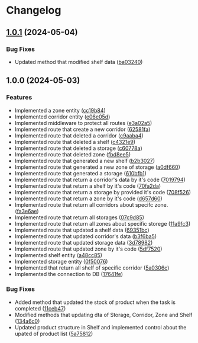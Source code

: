# Changelog

## [1.0.1](https://github.com/WMS-Corporation/wms-logisticControl-service/compare/v1.0.0...v1.0.1) (2024-05-04)


### Bug Fixes

* Updated method that modified shelf data ([ba03240](https://github.com/WMS-Corporation/wms-logisticControl-service/commit/ba03240b4ef34e5d95bbfeb2f16f8b467707faaa))

## 1.0.0 (2024-05-03)


### Features

* Implemented a zone entity ([cc19b84](https://github.com/WMS-Corporation/wms-logisticControl-service/commit/cc19b8408275802541d7c6c083822cdd6cdb692c))
* Implemented corridor entity ([e06e05d](https://github.com/WMS-Corporation/wms-logisticControl-service/commit/e06e05d09e0122476be10a86245fd44b5e2eb8ae))
* Implemented middleware to protect all routes ([e3a02a5](https://github.com/WMS-Corporation/wms-logisticControl-service/commit/e3a02a58ee346ac4486a6b9f5d461117efe27e8d))
* Implemented route that create a new corridor ([62581fa](https://github.com/WMS-Corporation/wms-logisticControl-service/commit/62581fafb835bb30b95fffba5682484f6115f70b))
* Implemented route that deleted a corridor ([c9aaba4](https://github.com/WMS-Corporation/wms-logisticControl-service/commit/c9aaba48cc94d313a8c97e6f49e12b4329a7a811))
* Implemented route that deleted a shelf ([c4321e9](https://github.com/WMS-Corporation/wms-logisticControl-service/commit/c4321e9b4b7556739a09677d3c81b15e432a7996))
* Implemented route that deleted a storage ([c60778a](https://github.com/WMS-Corporation/wms-logisticControl-service/commit/c60778af6f03ef3b04a6c1966f03c6fdddc8107f))
* Implemented route that deleted zone ([fbd8ee5](https://github.com/WMS-Corporation/wms-logisticControl-service/commit/fbd8ee5b2ebc0429c623d3c0c7f2ee30fb69c89b))
* Implemented route that generated a new shelf ([b2b3027](https://github.com/WMS-Corporation/wms-logisticControl-service/commit/b2b3027dfa154981aae6753993dd13014b9f6764))
* Implemented route that generated a new zone of storage ([a0df660](https://github.com/WMS-Corporation/wms-logisticControl-service/commit/a0df66017e01d46115c4a1642bd994dca9bd354f))
* Implemented route that generated a storage ([610bfb1](https://github.com/WMS-Corporation/wms-logisticControl-service/commit/610bfb1c9232e45fe35365dff8ecc602b88fe96a))
* Implemented route that return a corridor's data by it's code ([7019794](https://github.com/WMS-Corporation/wms-logisticControl-service/commit/7019794c78ce9f347cbc4677595c624cbcdcf43b))
* Implemented route that return a shelf by it's code ([70fa2da](https://github.com/WMS-Corporation/wms-logisticControl-service/commit/70fa2da32c76d6cce864c62577f52a8390128ed7))
* Implemented route that return a storage by provided it's code ([708f526](https://github.com/WMS-Corporation/wms-logisticControl-service/commit/708f526ac41ddbe23725506b13e7d74c168b550a))
* Implemented route that return a zone by it's code ([d657d60](https://github.com/WMS-Corporation/wms-logisticControl-service/commit/d657d604ea249760e234a62398f498ebe1e4d0f0))
* Implemented route that return all corridors about specifc zone. ([fa3e6ae](https://github.com/WMS-Corporation/wms-logisticControl-service/commit/fa3e6aedbce22083c0cbfa013c69f05e7586da83))
* Implemented route that return all storages ([07c9d85](https://github.com/WMS-Corporation/wms-logisticControl-service/commit/07c9d85a62f86c8707a29840d287924573c865d0))
* Implemented route that return all zones about specific storege ([11a9fc3](https://github.com/WMS-Corporation/wms-logisticControl-service/commit/11a9fc3b0cd8d7da2c7df6490c21bba37a76b63c))
* Implemented route that updated a shelf data ([69351bc](https://github.com/WMS-Corporation/wms-logisticControl-service/commit/69351bcbae6e6398160da17021f9063f9b6f3579))
* Implemented route that updated corridor's data ([b3f6ba5](https://github.com/WMS-Corporation/wms-logisticControl-service/commit/b3f6ba5eddd9f697cc6ef845c806f4ba142c8175))
* Implemented route that updated storage data ([3d78982](https://github.com/WMS-Corporation/wms-logisticControl-service/commit/3d789823748bcfd464fe482aea143d0323b27b37))
* Implemented route that updated zone by it's code ([5df7520](https://github.com/WMS-Corporation/wms-logisticControl-service/commit/5df7520f3abd0f8ca2c3ab3f699980f3caebc2ff))
* Implemented shelf entity ([a48cc85](https://github.com/WMS-Corporation/wms-logisticControl-service/commit/a48cc85dd86387dc4888b6b7ecbe4c5f2bf56ed3))
* Implemented storage entity ([0f50076](https://github.com/WMS-Corporation/wms-logisticControl-service/commit/0f500760d92404633f3749115cbcfc3559b8affb))
* Implemented that return all shelf of specific corridor ([5a0306c](https://github.com/WMS-Corporation/wms-logisticControl-service/commit/5a0306c8e0ed9ea16bcc43e9f98ce21134baf2cb))
* Implemented the connection to DB ([17641fe](https://github.com/WMS-Corporation/wms-logisticControl-service/commit/17641fe9a5f1c6f1ad249c0bc87a7a8a35a0369e))


### Bug Fixes

* Added method that updated the stock of product when the task is completed ([11ceb47](https://github.com/WMS-Corporation/wms-logisticControl-service/commit/11ceb47e92c3d7e46975af515345ce1d7fd6ea83))
* Modified methods that updating dta of Storage, Corridor, Zone and Shelf ([134a6c0](https://github.com/WMS-Corporation/wms-logisticControl-service/commit/134a6c088778332f7a7a106febd8c37b486cff4d))
* Updated product structure in Shelf and implemented control about the upated of product list ([5a75812](https://github.com/WMS-Corporation/wms-logisticControl-service/commit/5a758124da0061971deebbcd5f5d7d8e3b7d47dd))
